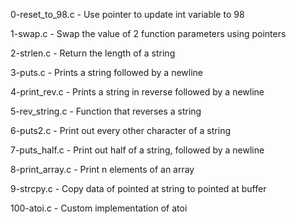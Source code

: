 0-reset_to_98.c    - Use pointer to update int variable to 98

1-swap.c           - Swap the value of 2 function parameters using pointers

2-strlen.c         - Return the length of a string

3-puts.c           - Prints a string followed by a newline

4-print_rev.c      - Prints a string in reverse followed by a newline

5-rev_string.c     - Function that reverses a string

6-puts2.c          - Print out every other character of a string

7-puts_half.c      - Print out half of a string, followed by a newline

8-print_array.c    - Print n elements of an array

9-strcpy.c         - Copy data of pointed at string to pointed at buffer

100-atoi.c         - Custom implementation of atoi
